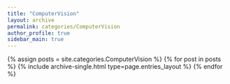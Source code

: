 ```yaml
---
title: "ComputerVision"
layout: archive
permalink: categories/ComputerVision
author_profile: true
sidebar_main: true
---
```


{% assign posts = site.categories.ComputerVision %}
{% for post in posts %} {% include archive-single.html type=page.entries_layout %} {% endfor %}
